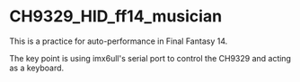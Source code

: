 # CH9329_HID_ff14_musician
This is a practice for auto-performance in Final Fantasy 14.

The key point is using imx6ull's serial port to control the CH9329 and acting as a keyboard. 
